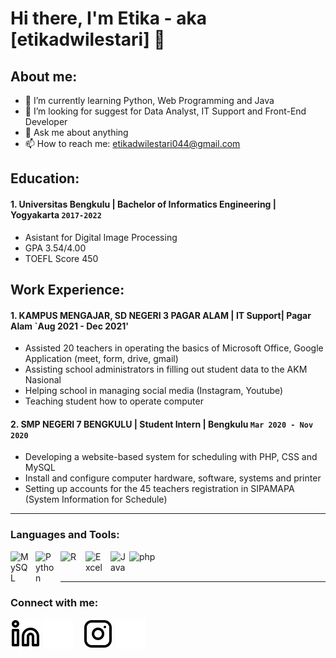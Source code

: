 # Hi there, I'm Etika - aka [etikadwilestari] 👋
## About me:
- 🌱 I’m currently learning Python, Web Programming and Java
- 🤔 I’m looking for suggest for Data Analyst, IT Support and Front-End Developer
- 💬 Ask me about anything
- 📫 How to reach me: etikadwilestari044@gmail.com

## Education:

#### 1. Universitas Bengkulu | Bachelor of Informatics Engineering | Yogyakarta `2017-2022`
   - Asistant for Digital Image Processing
   - GPA 3.54/4.00
   - TOEFL Score 450

## Work Experience:
#### 1. KAMPUS MENGAJAR, SD NEGERI 3 PAGAR ALAM | IT Support| Pagar Alam `Aug 2021 - Dec 2021'
   - Assisted 20 teachers in operating the basics of Microsoft Office, Google Application (meet, form, drive, gmail)
   - Assisting school administrators in filling out student data to the AKM Nasional
   - Helping school in managing social media (Instagram, Youtube)
   - Teaching student how to operate computer
#### 2. SMP NEGERI 7 BENGKULU | Student Intern | Bengkulu `Mar 2020 - Nov 2020`
   - Developing a website-based system for scheduling with PHP, CSS and MySQL
   - Install and configure computer hardware, software, systems and printer
   - Setting up accounts for the 45 teachers registration in SIPAMAPA (System Information for Schedule)
---

### Languages and Tools:

[<img align="left" alt="MySQL" width="30px" src="https://cdn.jsdelivr.net/gh/devicons/devicon/icons/mysql/mysql-original.svg" style="padding-right:10px;" />][webdev]
[<img align="left" alt="Python" width="30px" src="https://upload.wikimedia.org/wikipedia/commons/thumb/c/c3/Python-logo-notext.svg/110px-Python-logo-notext.svg.png?20100317150552" style="padding-right:10px;" />][webdev]
[<img align="left" alt="R" width="30px" src="https://upload.wikimedia.org/wikipedia/commons/thumb/1/1b/R_logo.svg/1200px-R_logo.svg.png" style="padding-right:10px;" />][webdev]
[<img align="left" alt="Excel" width="30px" src="https://is2-ssl.mzstatic.com/image/thumb/Purple126/v4/a8/fd/5a/a8fd5a84-c6f1-355f-3b9f-6e86598efaa3/XCEL.png/1200x630bb.png" style="padding-right:10px;" />][webdev]
[<img align="left" alt="Java" width="30px" src="https://upload.wikimedia.org/wikipedia/en/thumb/3/30/Java_programming_language_logo.svg/1200px-Java_programming_language_logo.svg.png" style="padding-right:0px;" />][webdev]
[<img align="left" alt="php" width="50px" src="https://upload.wikimedia.org/wikipedia/commons/thumb/2/27/PHP-logo.svg/1200px-PHP-logo.svg.png" style="padding-right:10px;" />][webdev]

<br />
<br />

---
### Connect with me:


[![website](./img/linkedin-light.svg)](https://www.linkedin.com/in/etika-dwi-l-186832114#gh-light-mode-only)
[![website](./img/linkedin-dark.svg)](https://www.linkedin.com/in/etika-dwi-l-186832114#gh-dark-mode-only)
&nbsp;&nbsp;
[![website](./img/instagram-light.svg)](https://instagram.com/etikadwilestari#gh-light-mode-only)
[![website](./img/instagram-dark.svg)](https://instagram.com/etikadwilestari#gh-dark-mode-only)



[webdev]: https://github.com/etikadwilestari44/etikadwilestari44

